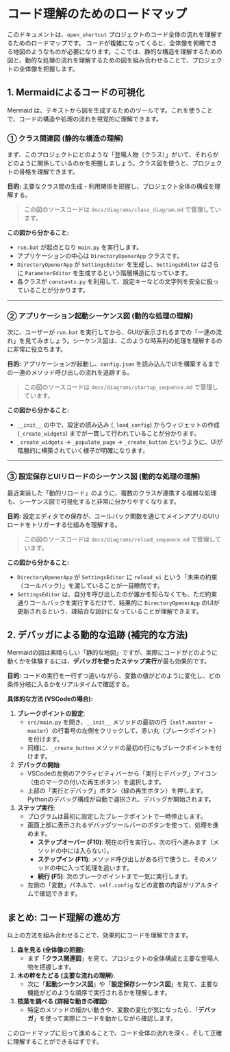 # コード理解のためのロードマップ

このドキュメントは、`open_shortcut` プロジェクトのコード全体の流れを理解するためのロードマップです。
コードが複雑になってくると、全体像を俯瞰できる地図のようなものが必要になります。ここでは、静的な構造を理解するための図と、動的な処理の流れを理解するための図を組み合わせることで、プロジェクトの全体像を把握します。

## 1. Mermaidによるコードの可視化

Mermaid は、テキストから図を生成するためのツールです。これを使うことで、コードの構造や処理の流れを視覚的に理解できます。

### ① クラス関連図 (静的な構造の理解)

まず、このプロジェクトにどのような「登場人物（クラス）」がいて、それらがどのように関係しているのかを把握しましょう。クラス図を使うと、プロジェクトの骨格を理解できます。

**目的:**
主要なクラス間の生成・利用関係を把握し、プロジェクト全体の構成を理解する。

> この図のソースコードは `docs/diagrams/class_diagram.md` で管理しています。

**この図から分かること:**
*   `run.bat` が起点となり `main.py` を実行します。
*   アプリケーションの中心は `DirectoryOpenerApp` クラスです。
*   `DirectoryOpenerApp` が `SettingsEditor` を生成し、`SettingsEditor` はさらに `ParameterEditor` を生成するという階層構造になっています。
*   各クラスが `constants.py` を利用して、設定キーなどの文字列を安全に扱っていることが分かります。

---

### ② アプリケーション起動シーケンス図 (動的な処理の理解)

次に、ユーザーが `run.bat` を実行してから、GUIが表示されるまでの「一連の流れ」を見てみましょう。シーケンス図は、このような時系列の処理を理解するのに非常に役立ちます。

**目的:**
アプリケーションが起動し、`config.json` を読み込んでUIを構築するまでの一連のメソッド呼び出しの流れを追跡する。

> この図のソースコードは `docs/diagrams/startup_sequence.md` で管理しています。

**この図から分かること:**
*   `__init__` の中で、設定の読み込み (`_load_config`) からウィジェットの作成 (`_create_widgets`) までが一貫して行われていることが分かります。
*   `_create_widgets` -> `_populate_page` -> `_create_button` というように、UIが階層的に構築されていく様子が明確になります。

---

### ③ 設定保存とUIリロードのシーケンス図 (動的な処理の理解)

最近実装した「動的リロード」のように、複数のクラスが連携する複雑な処理も、シーケンス図で可視化すると非常に分かりやすくなります。

**目的:**
設定エディタでの保存が、コールバック関数を通じてメインアプリのUIリロードをトリガーする仕組みを理解する。

> この図のソースコードは `docs/diagrams/reload_sequence.md` で管理しています。

**この図から分かること:**
*   `DirectoryOpenerApp` が `SettingsEditor` に `reload_ui` という「未来の約束（コールバック）」を渡していることが一目瞭然です。
*   `SettingsEditor` は、自分を呼び出したのが誰かを知らなくても、ただ約束通りコールバックを実行するだけで、結果的に `DirectoryOpenerApp` のUIが更新されるという、疎結合な設計になっていることが理解できます。

## 2. デバッガによる動的な追跡 (補完的な方法)

Mermaidの図は素晴らしい「静的な地図」ですが、実際にコードがどのように動くかを体験するには、**デバッガを使ったステップ実行**が最も効果的です。

**目的:**
コードの実行を一行ずつ追いながら、変数の値がどのように変化し、どの条件分岐に入るかをリアルタイムで確認する。

**具体的な方法 (VSCodeの場合):**

1.  **ブレークポイントの設定**:
    *   `src/main.py` を開き、`__init__` メソッドの最初の行（`self.master = master`）の行番号の左側をクリックして、赤い丸（ブレークポイント）を付けます。
    *   同様に、`_create_button` メソッドの最初の行にもブレークポイントを付けます。
2.  **デバッグの開始**:
    *   VSCodeの左側のアクティビティバーから「実行とデバッグ」アイコン（虫のマークの付いた再生ボタン）を選択します。
    *   上部の「実行とデバッグ」ボタン（緑の再生ボタン）を押します。Pythonのデバッグ構成が自動で選択され、デバッグが開始されます。
3.  **ステップ実行**:
    *   プログラムは最初に設定したブレークポイントで一時停止します。
    *   画面上部に表示されるデバッグツールバーのボタンを使って、処理を進めます。
        *   **ステップオーバー (F10)**: 現在の行を実行し、次の行へ進みます（メソッドの中には入らない）。
        *   **ステップイン (F11)**: メソッド呼び出しがある行で使うと、そのメソッドの中に入って処理を追います。
        *   **続行 (F5)**: 次のブレークポイントまで一気に実行します。
    *   左側の「変数」パネルで、`self.config` などの変数の内容がリアルタイムで確認できます。

## まとめ: コード理解の進め方

以上の方法を組み合わせることで、効果的にコードを理解できます。

1.  **森を見る (全体像の把握)**:
    *   まず「**クラス関連図**」を見て、プロジェクトの全体構成と主要な登場人物を把握します。
2.  **木の幹をたどる (主要な流れの理解)**:
    *   次に「**起動シーケンス図**」や「**設定保存シーケンス図**」を見て、主要な機能がどのような順序で実行されるかを理解します。
3.  **枝葉を調べる (詳細な動きの確認)**:
    *   特定のメソッドの細かい動きや、変数の変化が気になったら、「**デバッガ**」を使って実際にコードを動かしながら確認します。

このロードマップに沿って進めることで、コード全体の流れを深く、そして正確に理解することができるはずです。